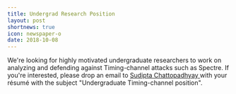 ```yaml
---
title: Undergrad Research Position
layout: post
shortnews: true
icon: newspaper-o
date: 2018-10-08
---
```

<p style="text-align:justify">

We're looking for highly motivated undergraduate researchers to work on analyzing and defending against Timing-channel attacks such as Spectre. If you're interested, please drop an email to <a href="mailto:sudipta_chattopadhyay@sutd.edu.sg"> Sudipta Chattopadhyay </a> with your résumé with the subject "Undergraduate Timing-channel position".

</p>
